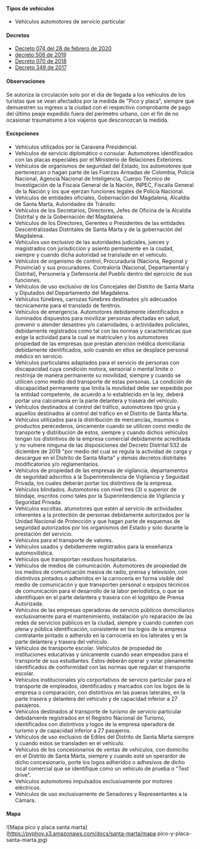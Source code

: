 #### Tipos de vehículos

- Vehículos automotores de servicio particular

#### Decretos

- [Decreto 074 del 28 de febrero de 2020](https://pyphoy.s3.amazonaws.com/docs/santa-marta/decreto-074-del-28-de-febrero-de-2020.pdf)
- [decreto 508 de 2019](https://www.santamarta.gov.co/sites/default/files/decreto_508_de_4_dic_2019.pdf)
- [Decreto 070 de 2018](https://pyphoy.s3.amazonaws.com/docs/santa-marta/decreto-070-de-2018.pdf)
- [Decreto 349 de 2017](https://pyphoy.s3.amazonaws.com/docs/santa-marta/decreto-349-de-2017.pdf)

#### Observaciones

Se autoriza la circulación solo por el día de llegada a los vehículos de los turistas que se vean afectados por la medida de "Pico y placa", siempre que demuestren su ingreso a la ciudad con el respectivo comprobante de pago del último peaje expedido fuera del perímetro urbano, con el fin de no ocasionar traumatismo a los viajeros que desconozcan la medida.

#### Excepciones

- Vehículos utilizados por la Caravana Presidencial.
- Vehículos de servicio diplomático o consular. Automotores identificados con las placas especiales por el Ministerio de Relaciones Exteriores.
- Vehículos de organismos de seguridad del Estado, los automotores que pertenezcan o hagan parte de las Fuerzas Armadas de Colombia, Policía Nacional, Agencia Nacional de Inteligencia, Cuerpo Técnico de Investigación de la Fiscaía General de la Nación, INPEC, Fiscalía General de la Nación y los que ejerzan funciones legales de Policía Nacional.
- Vehículos de entidades oficiales, Gobernación del Magdalena, Alcaldía de Santa Marta, Autoridades de Tránsito.
- Vehículos de los Secretarios, Directores, Jefes de Oficina de la Alcaldía Distrital y de la Gobernación del Magdalena.
- Vehículos de los Directores, Gerentes o Presidentes de las entidades Descentralizadas Distritales de Santa Marta y de la gobernación del Magdalena.
- Vehículos uso exclusivo de las autoridades judiciales, jueces y magistrados con jurisdicción y asiento permanente en la ciudad, siempre y cuando dicha autoridad se translade en el vehículo.
- Vehículos de organismo de control, Procuraduría (Naciona, Regional y Provincial) y sus procuradores. Contraloría (Nacional, Departamental y Distrital), Personería y Defensoría del Pueblo dentro del ejercicio de sus funciones.
- Vehículos de uso exclusivo de los Concejales del Distrito de Santa Marta y Diputados del Departamento del Magdalena.
- Vehículos fúnebres, carrozas fúnebres destinados y/o adecuados técnicamente para el translado de ferétros.
- Vehículos de emergencia. Automotores debidamente identificados e iluminados dispuestos para movilizar personas afectadas en salud, prevenir o atender desastres y/o calamidades, o actividades policiales, debidamente registrados como tal con las normas y características que exige la actividad para la cual se matriculen y los automotores propiedad de las empresas que prestan atención médica domiciliaria debidamente identificados, solo cuando en ellos se desplace personal médico en servicio.
- Vehículos particulares adaptados para el servicio de personas con discapacidad cuya condición motora, sensorial o mental límite o restrinja de manera permanente su movilidad, siempre y cuando se utilicen como medio ded transporte de estas personas. La condición de discapacidad permanente que limita la movilidad debe ser expedida por la entidad competente, de acuerdo a lo establecido en la ley, deberá portar una calcomanía en la parte delantera y trasera del vehículo.
- Vehículos destinados al control del tráfico, automotores tipo grúa y aquellos destinados al control del tráfico en el Distrito de Santa Marta.
- Vehículos utilizados para la distribución de mercancías, insumos o productos perecederos, únicamente cuando se utilicen como medio de transporte y distribución de estos, siempre y cuando dichos vehículos tengan los distintivos de la empresa comercial debidamente acreditada y no vulnere ninguna de las disposiciones del Decreto Distrital 532 de diciembre de 2019 "por medio del cual se regula la actividad de carga y descargue en el Distrito de Santa Marta" y demás decretos distritales modificatorios y/o reglamentarios.
- Vehículos de propiedad de las empresas de vigilancia, departamentos de seguridad adscritos a la Superintendencia de Vigilancia y Seguidad Privada, los cuales deberán portar los distintivos de la empresa.
- Vehículos blindados. Automotores con nivel tres (3) o superior de blindaje, inscritos como tales por la Superintendencia de Vigilancia y Seguridad Privada.
- Vehículos escoltas. atumotores que estén al servicio de actividades inherentes a la protectión de personas debidamente autorizados por la Unidad Nacional de Protección y que hagan parte de esquemas de seguridad autorizados por los organismos del Estado y solo durante la prestación del servicio.
- Vehículos para el transporte de valores.
- Vehículos usados y debidamente registrados para la enseñanza automovilística.
- Vehículos que transportan residuos hospitalarios.
- Vehículos de medios de comunicación. Automotores de propiedad de los medios de comunicación masiva de radio, prensa y televisión, con distintivos pintados o adheridos en la carrocería en forma visible del medio de comunicacón y que transporten personal o equipos técnicos de comunicación para el desarrollo de la labor periodística, o que se identifiquen en el parte delantera y trasera con el logotipo de Prensa Autorizada.
- Vehículos de las empresas operadoras de servicio públicos domiciliarios exclusivamente para el mantenimiento, instalación y/o reparación de las redes de servicios públicos en la ciudad, siempre y cuando cuenten con plena y pública identificación, consistente en los logos de la empresa contratante pintado o adherido en la carrocería en los laterales y en la parte delantera y trasera del vehículo.
- Vehículos de transporte escolar. Vehículos de propiedad de instituciones educativas y únicamente cuando sean empeados para el transporte de sus estudiantes. Estos deberán operar y estar plenamente identificados de conformidad con las normas que regulan el transporte escolar.
- Vehículos institucionales y/o corportativos de servicio particular para el transporte de empleados, identificados y marcados con los logos de la empresa o comparación, con distintivos en las pueras laterales, en la parte trasera y delantera del vehículo y de capacidad inferior a 27 pasajeros.
- Vehículos destinados al transporte de turismo de servicio particular debidamente registrados en el Registro Nacional de Turismo, identificados con distintivos y logos de la empresa operadora de turismo y de capacidad inferior a 27 pasajeros.
- Vehículos de uso exclusivo de Ediles del Distrito de Santa Marta siempre y cuando estos se transladen en el vehículo.
- Vehículos de los concesionarios de ventas de vehículos, con domicilio en el Distrito de Santa Marta, siempre y cuando esté un operardor de dicho concesionario, porte los logos adheridos o adhesivos de dicho local comercial que se identifique como un vehículo de prueba o "Test drive".
- Vehículos automotores impulsados exclusivamente por motores eléctricos.
- Vehículos de uso exclusivamente de Senadores y Representantes a la Cámara.

#### Mapa

![Mapa pico y placa santa marta](https://pyphoy.s3.amazonaws.com/docs/santa-marta/mapa pico-y-placa-santa-marta.jpg)
